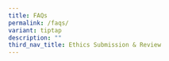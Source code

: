 ```yaml
---
title: FAQs
permalink: /faqs/
variant: tiptap
description: ""
third_nav_title: Ethics Submission & Review
---
```

